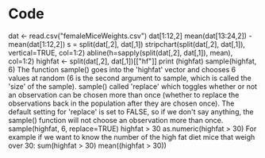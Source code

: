 # Code
dat <- read.csv("femaleMiceWeights.csv")
dat[1:12,2]
mean(dat[13:24,2]) - mean(dat[1:12,2])
s = split(dat[,2], dat[,1])
stripchart(split(dat[,2], dat[,1]), vertical=TRUE, col=1:2)
abline(h=sapply(split(dat[,2], dat[,1]), mean), col=1:2)
highfat <- split(dat[,2], dat[,1])[["hf"]]
print (highfat)
sample(highfat, 6)
The function sample() goes into the 'highfat' vector and chooses 6 values at random (6 is the second argument to sample, which is called the 'size' of the sample). 
sample() called 'replace' which toggles whether or not an observation can be chosen more than once (whether to replace the observations back in the population after they are chosen once). The default setting for 'replace' is set to FALSE, so if we don't say anything, the sample() function will not choose an observation more than once.
sample(highfat, 6, replace=TRUE)
highfat  > 30
as.numeric(highfat > 30)
For example if we want to know the number of the high fat diet mice that weigh over 30:
sum(highfat > 30)
mean((highfat > 30))
